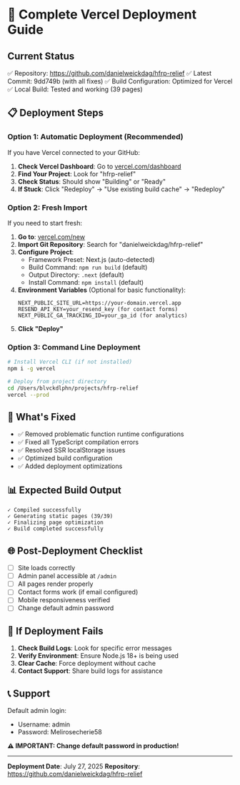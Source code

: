 # 🚀 Complete Vercel Deployment Guide

## Current Status

✅ Repository: https://github.com/danielweickdag/hfrp-relief
✅ Latest Commit: 9dd749b (with all fixes)
✅ Build Configuration: Optimized for Vercel
✅ Local Build: Tested and working (39 pages)

## 📋 Deployment Steps

### Option 1: Automatic Deployment (Recommended)

If you have Vercel connected to your GitHub:

1. **Check Vercel Dashboard**: Go to [vercel.com/dashboard](https://vercel.com/dashboard)
2. **Find Your Project**: Look for "hfrp-relief"
3. **Check Status**: Should show "Building" or "Ready"
4. **If Stuck**: Click "Redeploy" → "Use existing build cache" → "Redeploy"

### Option 2: Fresh Import

If you need to start fresh:

1. **Go to**: [vercel.com/new](https://vercel.com/new)
2. **Import Git Repository**: Search for "danielweickdag/hfrp-relief"
3. **Configure Project**:
   - Framework Preset: Next.js (auto-detected)
   - Build Command: `npm run build` (default)
   - Output Directory: `.next` (default)
   - Install Command: `npm install` (default)
4. **Environment Variables** (Optional for basic functionality):
   ```
   NEXT_PUBLIC_SITE_URL=https://your-domain.vercel.app
   RESEND_API_KEY=your_resend_key (for contact forms)
   NEXT_PUBLIC_GA_TRACKING_ID=your_ga_id (for analytics)
   ```
5. **Click "Deploy"**

### Option 3: Command Line Deployment

```bash
# Install Vercel CLI (if not installed)
npm i -g vercel

# Deploy from project directory
cd /Users/blvckdlphn/projects/hfrp-relief
vercel --prod
```

## 🔧 What's Fixed

- ✅ Removed problematic function runtime configurations
- ✅ Fixed all TypeScript compilation errors
- ✅ Resolved SSR localStorage issues
- ✅ Optimized build configuration
- ✅ Added deployment optimizations

## 📊 Expected Build Output

```
✓ Compiled successfully
✓ Generating static pages (39/39)
✓ Finalizing page optimization
✓ Build completed successfully
```

## 🌐 Post-Deployment Checklist

- [ ] Site loads correctly
- [ ] Admin panel accessible at `/admin`
- [ ] All pages render properly
- [ ] Contact forms work (if email configured)
- [ ] Mobile responsiveness verified
- [ ] Change default admin password

## 🚨 If Deployment Fails

1. **Check Build Logs**: Look for specific error messages
2. **Verify Environment**: Ensure Node.js 18+ is being used
3. **Clear Cache**: Force deployment without cache
4. **Contact Support**: Share build logs for assistance

## 📞 Support

Default admin login:

- Username: admin
- Password: Melirosecherie58

**⚠️ IMPORTANT: Change default password in production!**

---

**Deployment Date**: July 27, 2025
**Repository**: https://github.com/danielweickdag/hfrp-relief
